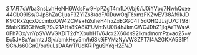 $START$dWba3nsLvhHeNH6WdsFw9HpPZgT4m1LXVbj6/iJ0iYVpq7NwhQxee44CLO9lSs/OJp8hZaCIjuaF3ZYiZs8/adF/0DuwOqT8xmzFKZwEV38Af9kJDK9ORx2qcxQccmbxQW42CMs+h2uheH4hoZxEGGC4T5dQHQJLsjU7CT98l5fabKI68GHVcRj79J21AHs8KA8XFUVhtNU0B4hJkmCWCJDhZ1jIqAaTWarA0Fh7Ox/vnYpSVWVGKDiT2dYXbuhH1V6Jcx2X60ds92IkmdmomPz+ao25+yEc5J+8xYa/mtzJGjvi/amkHey5m/h6Sk9iFYMzNyVW8ZPT7I4A2GKXA53fF1SChJs60Gn0/ou9uLsDAArrT/UdKRiPguShYqH2$END$